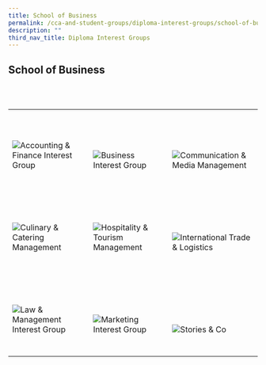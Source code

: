 ```yaml
---
title: School of Business
permalink: /cca-and-student-groups/diploma-interest-groups/school-of-business
description: ""
third_nav_title: Diploma Interest Groups
---
```

## School of Business

<div>
    <table>
        <tr>
            <td style="max-width:33%; vertical-align:bottom; border:none"><br>
                <a href="https://www.instagram.com/tp.anf/" style="text-decoration: none">
                    <image src="/images/BUS/ANF_button-01.png" style="display:block;margin-left:auto;margin-right:auto;" alt="Accounting & Finance Interest Group">
                    </image>
                </a>
            </td>
            <td style="max-width:33%; vertical-align:bottom; border:none"><br>
                <a href="https://www.instagram.com/tp_bus/" style="text-decoration: none">
                    <image src="/images/BUS/BUS_button-01.png" style="display:block;margin-left:auto;margin-right:auto;" alt="Business Interest Group">
                    </image>
                </a>
            </td>
            <td style="max-width:33%; vertical-align:bottom; border:none"><br>
                <a href="https://www.instagram.com/team_cmm/" style="text-decoration: none">
                    <image src="/images/BUS/CMM_button-01.png" style="display:block;margin-left:auto;margin-right:auto;" alt="Communication & Media Management">
                    </image>
                </a>
            </td>
        </tr>
        <tr>
            <td style="max-width:33%; vertical-align:bottom; border:none"><br>
                <a href="https://www.instagram.com/tp_ccm/" style="text-decoration: none">
                    <image src="/images/BUS/CCM_button-01.png" style="display:block;margin-left:auto;margin-right:auto;" alt="Culinary & Catering Management">
                    </image>
                </a>
            </td>
            <td style="max-width:33%; vertical-align:bottom; border:none"><br>
                <a href="https://www.instagram.com/tphtm/" style="text-decoration: none">
                    <image src="/images/BUS/HTM_button-01.png" style="display:block;margin-left:auto;margin-right:auto;" alt="Hospitality & Tourism Management">
                    </image>
                </a>
            </td>
						<td style="max-width:33%; vertical-align:bottom; border:none"><br>
                <a href="https://www.instagram.com/tp_itl/" style="text-decoration: none">
                    <image src="/images/BUS/ITL_button-01.png" style="display:block;margin-left:auto;margin-right:auto;" alt="International Trade & Logistics">
                    </image>
                </a>
            </td>
        </tr>
        <tr>
            <td style="max-width:33%; vertical-align:bottom; border:none"><br>
                <a href="https://www.instagram.com/tplawinc/" style="text-decoration: none">
                    <image src="/images/BUS/LAW_button-01.png" style="display:block;margin-left:auto;margin-right:auto;" alt="Law & Management Interest Group">
                    </image>
                </a>
            </td>
            <td style="max-width:33%; vertical-align:bottom; border:none"><br>
                <a href="https://www.instagram.com/tpmarketing/" style="text-decoration: none">
                    <image src="/images/BUS/MARKETING_button-01.png" style="display:block;margin-left:auto;margin-right:auto;" alt="Marketing Interest Group">
                    </image>
                </a>
            </td>
						<td style="max-width:33%; vertical-align:bottom; border:none"><br>
                <a href="https://www.instagram.com/storiesco.tp/" style="text-decoration: none">
                    <image src="/images/BUS/STORIES & CO_button-01.png" style="display:block;margin-left:auto;margin-right:auto;" alt="Stories & Co">
                    </image>
                </a>
            </td>
        </tr>
    </table>
</div>
